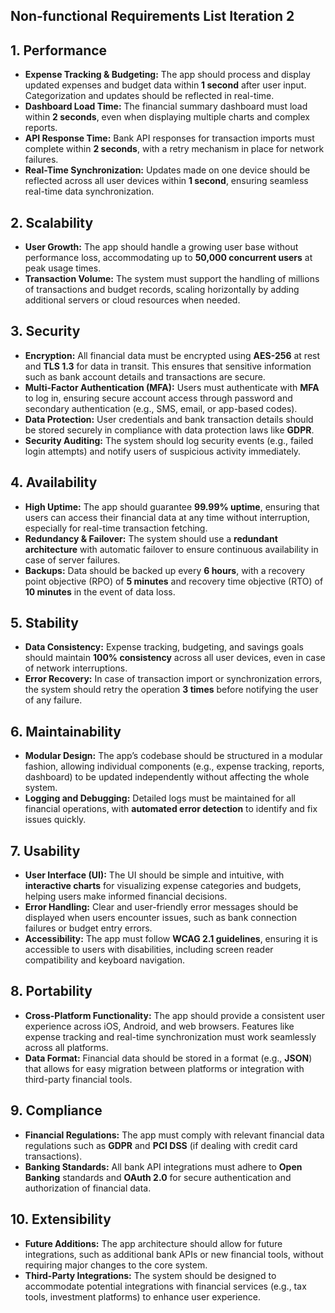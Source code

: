 ##  Non‐functional Requirements List Iteration 2

## 1. **Performance**
   - **Expense Tracking & Budgeting:** The app should process and display updated expenses and budget data within **1 second** after user input. Categorization and updates should be reflected in real-time.
   - **Dashboard Load Time:** The financial summary dashboard must load within **2 seconds**, even when displaying multiple charts and complex reports.
   - **API Response Time:** Bank API responses for transaction imports must complete within **2 seconds**, with a retry mechanism in place for network failures.
   - **Real-Time Synchronization:** Updates made on one device should be reflected across all user devices within **1 second**, ensuring seamless real-time data synchronization.

## 2. **Scalability**
   - **User Growth:** The app should handle a growing user base without performance loss, accommodating up to **50,000 concurrent users** at peak usage times.
   - **Transaction Volume:** The system must support the handling of millions of transactions and budget records, scaling horizontally by adding additional servers or cloud resources when needed.

## 3. **Security**
   - **Encryption:** All financial data must be encrypted using **AES-256** at rest and **TLS 1.3** for data in transit. This ensures that sensitive information such as bank account details and transactions are secure.
   - **Multi-Factor Authentication (MFA):** Users must authenticate with **MFA** to log in, ensuring secure account access through password and secondary authentication (e.g., SMS, email, or app-based codes).
   - **Data Protection:** User credentials and bank transaction details should be stored securely in compliance with data protection laws like **GDPR**.
   - **Security Auditing:** The system should log security events (e.g., failed login attempts) and notify users of suspicious activity immediately.

## 4. **Availability**
   - **High Uptime:** The app should guarantee **99.99% uptime**, ensuring that users can access their financial data at any time without interruption, especially for real-time transaction fetching.
   - **Redundancy & Failover:** The system should use a **redundant architecture** with automatic failover to ensure continuous availability in case of server failures.
   - **Backups:** Data should be backed up every **6 hours**, with a recovery point objective (RPO) of **5 minutes** and recovery time objective (RTO) of **10 minutes** in the event of data loss.

## 5. **Stability**
   - **Data Consistency:** Expense tracking, budgeting, and savings goals should maintain **100% consistency** across all user devices, even in case of network interruptions.
   - **Error Recovery:** In case of transaction import or synchronization errors, the system should retry the operation **3 times** before notifying the user of any failure.

## 6. **Maintainability**
   - **Modular Design:** The app’s codebase should be structured in a modular fashion, allowing individual components (e.g., expense tracking, reports, dashboard) to be updated independently without affecting the whole system.
   - **Logging and Debugging:** Detailed logs must be maintained for all financial operations, with **automated error detection** to identify and fix issues quickly.

## 7. **Usability**
   - **User Interface (UI):** The UI should be simple and intuitive, with **interactive charts** for visualizing expense categories and budgets, helping users make informed financial decisions.
   - **Error Handling:** Clear and user-friendly error messages should be displayed when users encounter issues, such as bank connection failures or budget entry errors.
   - **Accessibility:** The app must follow **WCAG 2.1 guidelines**, ensuring it is accessible to users with disabilities, including screen reader compatibility and keyboard navigation.

## 8. **Portability**
   - **Cross-Platform Functionality:** The app should provide a consistent user experience across iOS, Android, and web browsers. Features like expense tracking and real-time synchronization must work seamlessly across all platforms.
   - **Data Format:** Financial data should be stored in a format (e.g., **JSON**) that allows for easy migration between platforms or integration with third-party financial tools.

## 9. **Compliance**
   - **Financial Regulations:** The app must comply with relevant financial data regulations such as **GDPR** and **PCI DSS** (if dealing with credit card transactions).
   - **Banking Standards:** All bank API integrations must adhere to **Open Banking** standards and **OAuth 2.0** for secure authentication and authorization of financial data.

## 10. **Extensibility**
   - **Future Additions:** The app architecture should allow for future integrations, such as additional bank APIs or new financial tools, without requiring major changes to the core system.
   - **Third-Party Integrations:** The system should be designed to accommodate potential integrations with financial services (e.g., tax tools, investment platforms) to enhance user experience.

